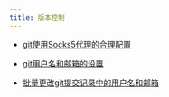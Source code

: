```yaml
---
title: 版本控制
---
```


- [git使用Socks5代理的合理配置](git-proxy.md)

- [git用户名和邮箱的设置](set-git-username-and-email-for-per-project-or-global.md)

- [批量更改git提交记录中的用户名和邮箱](fix-git-commit-username-and-email.md)